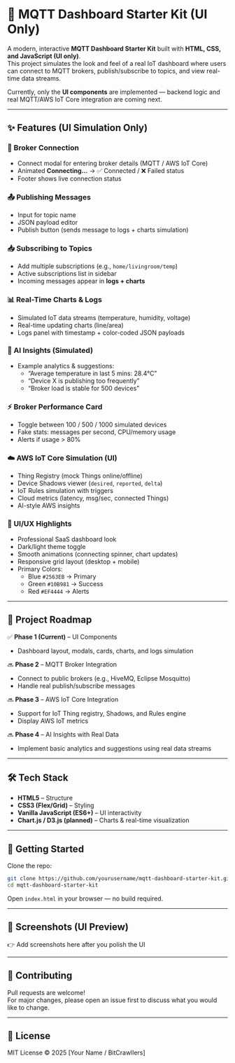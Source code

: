 # 📡 MQTT Dashboard Starter Kit (UI Only)

A modern, interactive **MQTT Dashboard Starter Kit** built with **HTML, CSS, and JavaScript (UI only)**.\
This project simulates the look and feel of a real IoT dashboard where users can connect to MQTT brokers, publish/subscribe to topics, and view real-time data streams.

Currently, only the **UI components** are implemented — backend logic and real MQTT/AWS IoT Core integration are coming next.

---

## ✨ Features (UI Simulation Only)

### 🔌 Broker Connection

- Connect modal for entering broker details (MQTT / AWS IoT Core)
- Animated **Connecting…** → ✅ Connected / ❌ Failed status
- Footer shows live connection status

### 📤 Publishing Messages

- Input for topic name
- JSON payload editor
- Publish button (sends message to logs + charts simulation)

### 📥 Subscribing to Topics

- Add multiple subscriptions (e.g., `home/livingroom/temp`)
- Active subscriptions list in sidebar
- Incoming messages appear in **logs + charts**

### 📊 Real-Time Charts & Logs

- Simulated IoT data streams (temperature, humidity, voltage)
- Real-time updating charts (line/area)
- Logs panel with timestamp + color-coded JSON payloads

### 🤖 AI Insights (Simulated)

- Example analytics & suggestions:
  - “Average temperature in last 5 mins: 28.4°C”
  - “Device X is publishing too frequently”
  - “Broker load is stable for 500 devices”

### ⚡ Broker Performance Card

- Toggle between 100 / 500 / 1000 simulated devices
- Fake stats: messages per second, CPU/memory usage
- Alerts if usage > 80%

### ☁️ AWS IoT Core Simulation (UI)

- Thing Registry (mock Things online/offline)
- Device Shadows viewer (`desired`, `reported`, `delta`)
- IoT Rules simulation with triggers
- Cloud metrics (latency, msg/sec, connected Things)
- AI-style AWS insights

### 🎨 UI/UX Highlights

- Professional SaaS dashboard look
- Dark/light theme toggle
- Smooth animations (connecting spinner, chart updates)
- Responsive grid layout (desktop + mobile)
- Primary Colors:
  - Blue `#2563EB` → Primary
  - Green `#10B981` → Success
  - Red `#EF4444` → Alerts

---

## 🚧 Project Roadmap

✅ **Phase 1 (Current)** – UI Components

- Dashboard layout, modals, cards, charts, and logs simulation

🔜 **Phase 2** – MQTT Broker Integration

- Connect to public brokers (e.g., HiveMQ, Eclipse Mosquitto)
- Handle real publish/subscribe messages

🔜 **Phase 3** – AWS IoT Core Integration

- Support for IoT Thing registry, Shadows, and Rules engine
- Display AWS IoT metrics

🔜 **Phase 4** – AI Insights with Real Data

- Implement basic analytics and suggestions using real data streams

---

## 🛠️ Tech Stack

- **HTML5** – Structure
- **CSS3 (Flex/Grid)** – Styling
- **Vanilla JavaScript (ES6+)** – UI interactivity
- **Chart.js / D3.js (planned)** – Charts & real-time visualization

---

## 🚀 Getting Started

Clone the repo:

```bash
git clone https://github.com/yourusername/mqtt-dashboard-starter-kit.git
cd mqtt-dashboard-starter-kit
```

Open `index.html` in your browser — no build required.

---

## 📸 Screenshots (UI Preview)

👉 Add screenshots here after you polish the UI

---

## 🤝 Contributing

Pull requests are welcome!\
For major changes, please open an issue first to discuss what you would like to change.

---

## 📄 License

MIT License © 2025 [Your Name / BitCrawllers]

